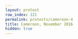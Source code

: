 ```yaml
---
layout: protest
row_index: 121
permalink: protests/cameroon-4
title: Cameroon, November 2016
hidden: true
---
```

